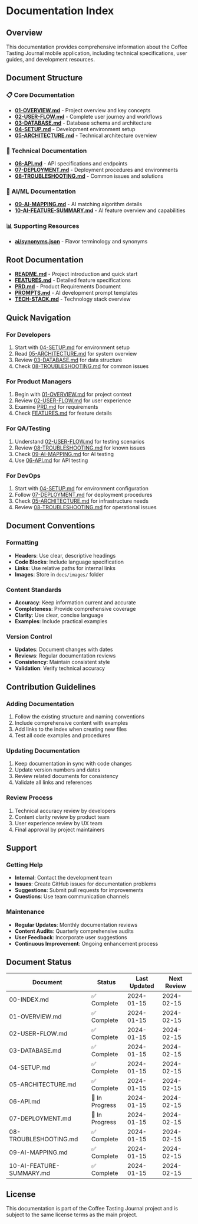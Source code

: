 # Documentation Index

## Overview
This documentation provides comprehensive information about the Coffee Tasting Journal mobile application, including technical specifications, user guides, and development resources.

## Document Structure

### 📋 Core Documentation
- **[01-OVERVIEW.md](./01-OVERVIEW.md)** - Project overview and key concepts
- **[02-USER-FLOW.md](./02-USER-FLOW.md)** - Complete user journey and workflows
- **[03-DATABASE.md](./03-DATABASE.md)** - Database schema and architecture
- **[04-SETUP.md](./04-SETUP.md)** - Development environment setup
- **[05-ARCHITECTURE.md](./05-ARCHITECTURE.md)** - Technical architecture overview

### 🔧 Technical Documentation
- **[06-API.md](./06-API.md)** - API specifications and endpoints
- **[07-DEPLOYMENT.md](./07-DEPLOYMENT.md)** - Deployment procedures and environments
- **[08-TROUBLESHOOTING.md](./08-TROUBLESHOOTING.md)** - Common issues and solutions

### 🤖 AI/ML Documentation
- **[09-AI-MAPPING.md](./09-AI-MAPPING.md)** - AI matching algorithm details
- **[10-AI-FEATURE-SUMMARY.md](./10-AI-FEATURE-SUMMARY.md)** - AI feature overview and capabilities

### 📊 Supporting Resources
- **[ai/synonyms.json](./ai/synonyms.json)** - Flavor terminology and synonyms

## Root Documentation
- **[README.md](../README.md)** - Project introduction and quick start
- **[FEATURES.md](../FEATURES.md)** - Detailed feature specifications
- **[PRD.md](../PRD.md)** - Product Requirements Document
- **[PROMPTS.md](../PROMPTS.md)** - AI development prompt templates
- **[TECH-STACK.md](../TECH-STACK.md)** - Technology stack overview

## Quick Navigation

### For Developers
1. Start with [04-SETUP.md](./04-SETUP.md) for environment setup
2. Read [05-ARCHITECTURE.md](./05-ARCHITECTURE.md) for system overview
3. Review [03-DATABASE.md](./03-DATABASE.md) for data structure
4. Check [08-TROUBLESHOOTING.md](./08-TROUBLESHOOTING.md) for common issues

### For Product Managers
1. Begin with [01-OVERVIEW.md](./01-OVERVIEW.md) for project context
2. Review [02-USER-FLOW.md](./02-USER-FLOW.md) for user experience
3. Examine [PRD.md](../PRD.md) for requirements
4. Check [FEATURES.md](../FEATURES.md) for feature details

### For QA/Testing
1. Understand [02-USER-FLOW.md](./02-USER-FLOW.md) for testing scenarios
2. Review [08-TROUBLESHOOTING.md](./08-TROUBLESHOOTING.md) for known issues
3. Check [09-AI-MAPPING.md](./09-AI-MAPPING.md) for AI testing
4. Use [06-API.md](./06-API.md) for API testing

### For DevOps
1. Start with [04-SETUP.md](./04-SETUP.md) for environment configuration
2. Follow [07-DEPLOYMENT.md](./07-DEPLOYMENT.md) for deployment procedures
3. Check [05-ARCHITECTURE.md](./05-ARCHITECTURE.md) for infrastructure needs
4. Review [08-TROUBLESHOOTING.md](./08-TROUBLESHOOTING.md) for operational issues

## Document Conventions

### Formatting
- **Headers**: Use clear, descriptive headings
- **Code Blocks**: Include language specification
- **Links**: Use relative paths for internal links
- **Images**: Store in `docs/images/` folder

### Content Standards
- **Accuracy**: Keep information current and accurate
- **Completeness**: Provide comprehensive coverage
- **Clarity**: Use clear, concise language
- **Examples**: Include practical examples

### Version Control
- **Updates**: Document changes with dates
- **Reviews**: Regular documentation reviews
- **Consistency**: Maintain consistent style
- **Validation**: Verify technical accuracy

## Contribution Guidelines

### Adding Documentation
1. Follow the existing structure and naming conventions
2. Include comprehensive content with examples
3. Add links to the index when creating new files
4. Test all code examples and procedures

### Updating Documentation
1. Keep documentation in sync with code changes
2. Update version numbers and dates
3. Review related documents for consistency
4. Validate all links and references

### Review Process
1. Technical accuracy review by developers
2. Content clarity review by product team
3. User experience review by UX team
4. Final approval by project maintainers

## Support

### Getting Help
- **Internal**: Contact the development team
- **Issues**: Create GitHub issues for documentation problems
- **Suggestions**: Submit pull requests for improvements
- **Questions**: Use team communication channels

### Maintenance
- **Regular Updates**: Monthly documentation reviews
- **Content Audits**: Quarterly comprehensive audits
- **User Feedback**: Incorporate user suggestions
- **Continuous Improvement**: Ongoing enhancement process

## Document Status

| Document | Status | Last Updated | Next Review |
|----------|--------|--------------|-------------|
| 00-INDEX.md | ✅ Complete | 2024-01-15 | 2024-02-15 |
| 01-OVERVIEW.md | ✅ Complete | 2024-01-15 | 2024-02-15 |
| 02-USER-FLOW.md | ✅ Complete | 2024-01-15 | 2024-02-15 |
| 03-DATABASE.md | ✅ Complete | 2024-01-15 | 2024-02-15 |
| 04-SETUP.md | ✅ Complete | 2024-01-15 | 2024-02-15 |
| 05-ARCHITECTURE.md | ✅ Complete | 2024-01-15 | 2024-02-15 |
| 06-API.md | 🔄 In Progress | 2024-01-15 | 2024-02-15 |
| 07-DEPLOYMENT.md | 🔄 In Progress | 2024-01-15 | 2024-02-15 |
| 08-TROUBLESHOOTING.md | ✅ Complete | 2024-01-15 | 2024-02-15 |
| 09-AI-MAPPING.md | ✅ Complete | 2024-01-15 | 2024-02-15 |
| 10-AI-FEATURE-SUMMARY.md | ✅ Complete | 2024-01-15 | 2024-02-15 |

## License

This documentation is part of the Coffee Tasting Journal project and is subject to the same license terms as the main project.